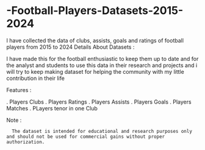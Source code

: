 # -Football-Players-Datasets-2015-2024
I have collected the data of clubs, assists, goals and ratings of football players from 2015 to 2024
Details About Datasets :

I have made this for the football enthusiastic to keep them up to date and for the analyst and students to use this data in their research and projects and i will try to keep making dataset for helping the community with my little contribution in their life

Features :

. Players Clubs
. Players Ratings
. Players Assists
. Players Goals
. Players Matches
. PLayers tenor in one Club

Note :

      The dataset is intended for educational and research purposes only and should not be used for commercial gains without proper authorization.

